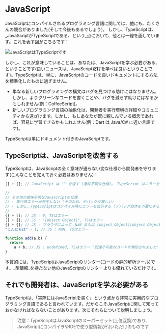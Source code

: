 # JavaScript

JavaScriptにコンパイルされるプログラミング言語に関しては、他にも、たくさんの競合がありました\(そして今後もあるでしょう\)。 しかし、TypeScriptは、_JavaScriptがTypeScriptである、という_点において、他とは一線を画しています。これを表す図がこちらです：

![JavaScript&#x306F;TypeScript&#x3067;&#x3059;](https://raw.githubusercontent.com/basarat/typescript-book/master/images/venn.png)

しかし、これが意味していることは、あなたは、JavaScriptを学ぶ必要がある、ということです\(良いニュースは、JavaScript**だけ**を学べば良いということです\)。TypeScriptは、単に、JavaScriptのコードを良いドキュメントにする方法を標準化したものに過ぎません。

* 単なる新しいプログラミングの構文はバグを見つける助けにはなりません。しかし、よりクリーンなコードを書くことや、バグを減らす助けにはなるかもしれません\(例：CoffeeScript\)。
* 新しいプログラミング言語の抽象化は、開発者を実行環境の詳細やコミュニティから遠ざけます。しかし、もしあなたが既に親しんでいる概念であれば、容易に学習できるかもしれません\(例：Dart は Java/C\# に近い言語です\)。


TypeScriptは単にドキュメント付きのJavaScriptです。

## TypeScriptは、JavaScriptを改善する

TypeScriptは、JavaScriptの全く意味が通らない変な仕様から開発者を守ります\(こんなことを覚えておく必要はありません\)：

```typescript
[] + []; // JavaScript は "" を返す (意味不明な仕様)。 TypeScript はエラーを表示する

//
// その他の意味不明なJavaScriptの仕様
// - 実行時エラーが発生しない (そのため、デバッグが難しい）
// - しかし、TypeScriptはコンパイル時にエラーを表示する (デバッグ自体を不要にする)
//
{} + []; // JS : 0, TSはエラー
[] + {}; // JS : "[object Object]", TSはエラー
{} + {}; // JS : ブラウザによって、NaN または [object Object][object Object], TSはエラー
"こんにちは" - 1; // JS : NaN, TSはエラー

function add(a,b) {
  return
    a + b; // JS : undefined, TSはエラー '到達不可能なコードが検知されました'
}
```

本質的には、TypeScriptはJavaScriptのリンター\(コードの静的解析ツール\)です。_型情報_を持たない他のJavaScriptのリンターよりも優れているだけです。

## それでも開発者は、JavaScriptを学ぶ必要がある

TypeScriptは、「実際にはJavaScriptを書く」という点から非常に実用的なプログラミング言語であると言われています。だからこそJavaScriptに関して知っておかなければならないことがあります。次にそれらについて説明しましょう。

> 注意：TypeScriptはJavaScriptのスーパーセット\(上位互換\)であり、JavaScriptにコンパイラやIDEで使う型情報が付いただけのものです

